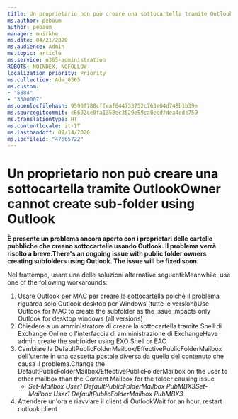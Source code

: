 ```yaml
---
title: Un proprietario non può creare una sottocartella tramite Outlook
ms.author: pebaum
author: pebaum
manager: mnirkhe
ms.date: 04/21/2020
ms.audience: Admin
ms.topic: article
ms.service: o365-administration
ROBOTS: NOINDEX, NOFOLLOW
localization_priority: Priority
ms.collection: Adm_O365
ms.custom:
- "5884"
- "3500007"
ms.openlocfilehash: 9590f780cffeaf644733752c763e04d748b1b39e
ms.sourcegitcommit: c6692ce0fa1358ec3529e59ca0ecdfdea4cdc759
ms.translationtype: HT
ms.contentlocale: it-IT
ms.lasthandoff: 09/14/2020
ms.locfileid: "47665722"
---
```

# <a name="owner-cannot-create-sub-folder-using-outlook"></a><span data-ttu-id="f06de-102">Un proprietario non può creare una sottocartella tramite Outlook</span><span class="sxs-lookup"><span data-stu-id="f06de-102">Owner cannot create sub-folder using Outlook</span></span>

<span data-ttu-id="f06de-103">**È presente un problema ancora aperto con i proprietari delle cartelle pubbliche che creano sottocartelle usando Outlook. Il problema verrà risolto a breve.**</span><span class="sxs-lookup"><span data-stu-id="f06de-103">**There's an ongoing issue with public folder owners creating subfolders using Outlook. The issue will be fixed soon.**</span></span>

<span data-ttu-id="f06de-104">Nel frattempo, usare una delle soluzioni alternative seguenti:</span><span class="sxs-lookup"><span data-stu-id="f06de-104">Meanwhile, use one of the following workarounds:</span></span>

1. <span data-ttu-id="f06de-105">Usare Outlook per MAC per creare la sottocartella poiché il problema riguarda solo Outlook desktop per Windows (tutte le versioni)</span><span class="sxs-lookup"><span data-stu-id="f06de-105">Use Outlook for MAC to create the subfolder as the issue impacts only Outlook for desktop windows (all versions)</span></span>
2. <span data-ttu-id="f06de-106">Chiedere a un amministratore di creare la sottocartella tramite Shell di Exchange Online o l'interfaccia di amministrazione di Exchange</span><span class="sxs-lookup"><span data-stu-id="f06de-106">Have admin create the subfolder using EXO Shell or EAC</span></span>
3. <span data-ttu-id="f06de-107">Cambiare la DefaultPublicFolderMailbox/EffectivePublicFolderMailbox dell'utente in una cassetta postale diversa da quella del contenuto che causa il problema.</span><span class="sxs-lookup"><span data-stu-id="f06de-107">Change the DefaultPublicFolderMailbox/EffectivePublicFolderMailbox on the user to other mailbox than the Content Mailbox for the folder causing issue</span></span>  
    - <span data-ttu-id="f06de-108">*Set-Mailbox User1 DefaultPublicFolderMailbox PubMBX3*</span><span class="sxs-lookup"><span data-stu-id="f06de-108">*Set-Mailbox User1 DefaultPublicFolderMailbox PubMBX3*</span></span>
4. <span data-ttu-id="f06de-109">Attendere un'ora e riavviare il client di Outlook</span><span class="sxs-lookup"><span data-stu-id="f06de-109">Wait for an hour, restart outlook client</span></span>